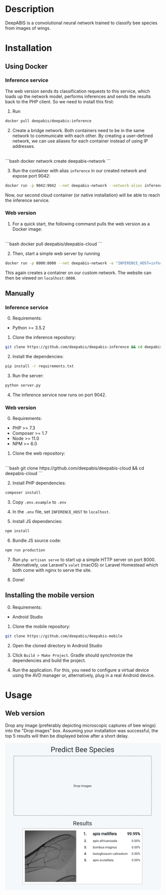 # Description
DeepABIS is a convolutional neural network trained to classify
bee species from images of wings.

# Installation
## Using Docker

### Inference service
The web version sends its classification requests to this service,
which loads up the network model, performs inferences and sends
the results back to the PHP client. So we need to install this 
first:

1. Run 
```bash
docker pull deepabis/deepabis:inference
``` 

2. Create a bridge network. Both containers need to be in the same network
to communicate with each other. By creating a user-defined network, we can
use aliases for each container instead of using IP addresses.
<br>
```bash
docker network create deepabis-network
```

3. Run the container with
 alias `inference` in our created network and expose port 9042: <br>
```bash
docker run -p 9042:9042 --net deepabis-network --network-alias inference deepabis/deepabis:inference
```

Now, our second cloud container (or native installation) will be able to reach the inference service.

### Web version

1. For a quick start, the following command pulls the 
web version as a Docker image:
<br>
```bash
docker pull deepabis/deepabis-cloud
```

2. Then, start a simple web server by running <br>
```bash
docker run -p 8000:8000 --net deepabis-network -e "INFERENCE_HOST=inference" deepabis/deepabis-cloud
``` 

This again creates a container on our custom network. 
The website can then be viewed on `localhost:8000`.

## Manually
### Inference service

0. Requirements:
<ul>
    <li>Python >= 3.5.2</li>
</ul>

1. Clone the inference repository: <br>
```bash
git clone https://github.com/deepabis/deepabis-inference && cd deepabis-inference
```

2. Install the dependencies: <br>
```bash
pip install -r requirements.txt
```

3. Run the server: <br>
```bash
python server.py
```

4. The inference service now runs on port 9042.

### Web version

0. Requirements:
<ul>
    <li> PHP >= 7.3 </li>
    <li> Composer >= 1.7 </li>
    <li> Node >= 11.0 </li>
    <li> NPM >= 6.0 </li>
</ul>

1. Clone the web repository:
<br>
```bash
git clone https://github.com/deepabis/deepabis-cloud && cd deepabis-cloud
```

2. Install PHP dependencies: <br>
```bash
composer install
```

3. Copy `.env.example` to `.env`

4. In the `.env` file, set `INFERENCE_HOST` to `localhost`.

5. Install JS dependencies: <br>
```bash
npm install
```

6. Bundle JS source code: <br>
```bash
npm run production
```

7. Run `php artisan serve` to start up a simple HTTP server on port 8000.
Alternatively, use Laravel's `valet` (macOS) or Laravel Homestead which
both come with nginx to serve the site.

8. Done!

## Installing the mobile version

0. Requirements:
<ul>
    <li> Android Studio</li>
</ul>

1. Clone the mobile repository:<br>
```bash
git clone https://github.com/deepabis/deepabis-mobile
```

2. Open the cloned directory in Android Studio

3. Click `Build > Make Project`. Gradle should synchronize 
the dependencies and build the project.

4. Run the application. For this, you need to configure a virtual device 
using the AVD manager or, alternatively, plug in a real Android device.

# Usage

## Web version

Drop any image (preferably depicting microscopic captures of 
bee wings) into the "Drop images" box. Assuming your installation
was successful, the top 5 results will then
be displayed below after a short delay.

![web-usage](assets/img/web-usage.png)

